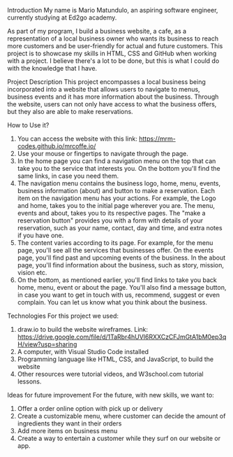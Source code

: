 Introduction
My name is Mario Matundulo, an aspiring software engineer, currently studying at Ed2go academy.

As part of my program, I build a business website, a cafe, as a representation of a local business owner who wants its business to reach more customers and be user-friendly for actual and future customers. This project is to showcase my skills in HTML, CSS and GitHub when working with a project. I believe there's a lot to be done, but this is what I could do with the knowledge that I have.

Project Description
This project encompasses a local business being incorporated into a website that allows users to navigate to menus, business events and it has more information about the business. Through the website, users can not only have access to what the business offers, but they also are able to make reservations. 

How to Use it?
1. You can access the website with this link: https://mrm-codes.github.io/mrcoffe.io/
2. Use your mouse or fingertips to navigate through the page.
3. In the home page you can find a navigation menu on the top that can take you to the service that interests you. On the bottom you'll find the same links, in case you need them.
4. The navigation menu contains the business logo, home, menu, events, business information (about) and button to make a reservation. Each item on the navigation menu has your actions. For example, the Logo and home, takes you to the initial page wherever you are. The menu, events and about, takes you to its respective pages. The "make a reservation button" provides you with a form with details of your reservation, such as your name, contact, day and time, and extra notes if you have one.
5. The content varies according to its page. For example, for the menu page, you'll see all the services that businesses offer. On the events page, you'll find past and upcoming events of the business. In the about page, you'll find information about the business, such as story, mission, vision etc.
6. On the bottom, as mentioned earlier, you'll find links to take you back home, menu, event or about the page. You'll also find a message button, in case you want to get in touch with us, recommend, suggest or even complain. You can let us know what you think about the business.

Technologies
For this project we used:
1. draw.io to build the website wireframes. Link: https://drive.google.com/file/d/1TaRbr4hUVI6RXXCzCFJmGtA1bM0ep3qH/view?usp=sharing
2. A computer, with Visual Studio Code installed
3. Programming language like HTML, CSS, and JavaScript, to build the website
4. Other resources were tutorial videos, and W3school.com tutorial lessons.

Ideas for future improvement 
For the future, with new skills, we want to:
1. Offer a order online option with pick up or delivery
2. Create a customizable menu, where customer can decide the amount of ingredients they want in their orders
3. Add more items on business menu
4. Create a way to entertain a customer while they surf on our website or app.

